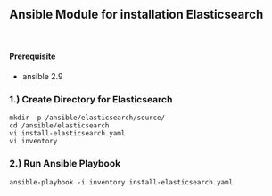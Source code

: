 ## Ansible Module for installation Elasticsearch
​ 
#### Prerequisite

- ansible 2.9 
### 1.) Create Directory for Elasticsearch 
```shell 
mkdir -p /ansible/elasticsearch/source/
cd /ansible/elasticsearch
vi install-elasticsearch.yaml
vi inventory
```
### 2.) Run Ansible Playbook  
```shell 
ansible-playbook -i inventory install-elasticsearch.yaml
